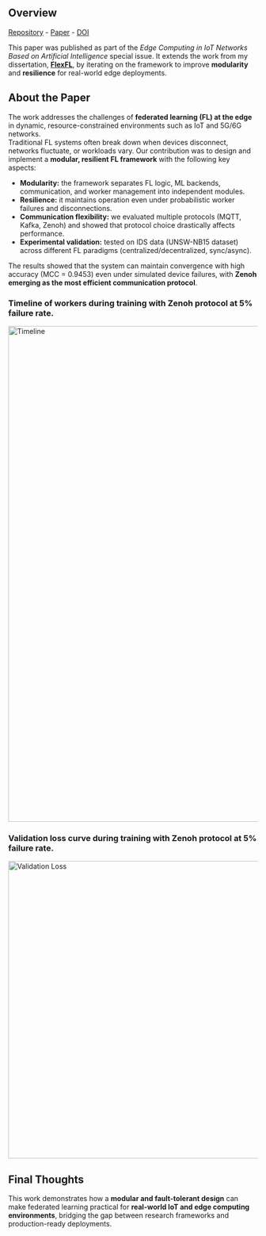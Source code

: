 ## Overview

[Repository](https://github.com/leoalmPT/FlexFL/tree/MDPI) - [Paper](/files/papers/sensors2025/paper.pdf) - [DOI](https://doi.org/10.3390/s25123812)

This paper was published as part of the *Edge Computing in IoT Networks Based on Artificial Intelligence* special issue. It extends the work from my dissertation, [**FlexFL**](TODO), by iterating on the framework to improve **modularity** and **resilience** for real-world edge deployments.  

## About the Paper

The work addresses the challenges of **federated learning (FL) at the edge** in dynamic, resource-constrained environments such as IoT and 5G/6G networks.  
Traditional FL systems often break down when devices disconnect, networks fluctuate, or workloads vary. Our contribution was to design and implement a **modular, resilient FL framework** with the following key aspects:

- **Modularity:** the framework separates FL logic, ML backends, communication, and worker management into independent modules.  
- **Resilience:** it maintains operation even under probabilistic worker failures and disconnections.  
- **Communication flexibility:** we evaluated multiple protocols (MQTT, Kafka, Zenoh) and showed that protocol choice drastically affects performance.  
- **Experimental validation:** tested on IDS data (UNSW-NB15 dataset) across different FL paradigms (centralized/decentralized, sync/async).  

The results showed that the system can maintain convergence with high accuracy (MCC = 0.9453) even under simulated device failures, with **Zenoh emerging as the most efficient communication protocol**.

### Timeline of workers during training with Zenoh protocol at 5% failure rate.

<img src="/files/papers/sensors2025/timeline.png" alt="Timeline" width="1000" />

### Validation loss curve during training with Zenoh protocol at 5% failure rate.

<img src="/files/papers/sensors2025/loss.png" alt="Validation Loss" width="600" />

## Final Thoughts

This work demonstrates how a **modular and fault-tolerant design** can make federated learning practical for **real-world IoT and edge computing environments**, bridging the gap between research frameworks and production-ready deployments.
